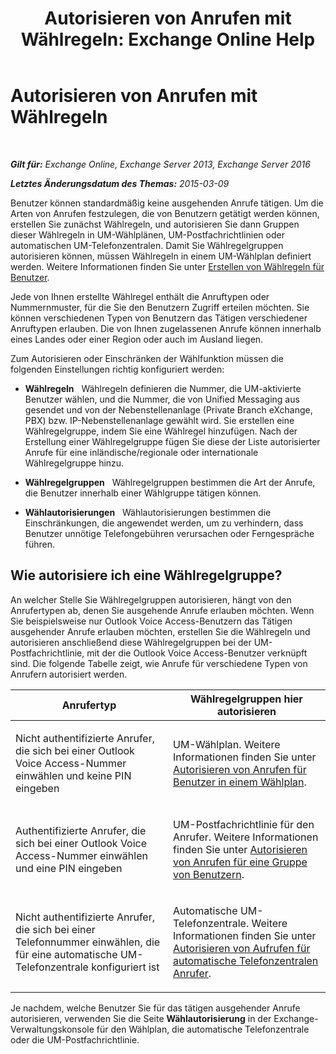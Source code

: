 ﻿---
title: 'Autorisieren von Anrufen mit Wählregeln: Exchange Online Help'
TOCTitle: Autorisieren von Anrufen mit Wählregeln
ms:assetid: 4c18bc07-f55c-42b7-81c1-729878aa93aa
ms:mtpsurl: https://technet.microsoft.com/de-de/library/JJ898499(v=EXCHG.150)
ms:contentKeyID: 51409292
ms.date: 05/23/2018
mtps_version: v=EXCHG.150
ms.translationtype: MT
---

# Autorisieren von Anrufen mit Wählregeln

 

_**Gilt für:** Exchange Online, Exchange Server 2013, Exchange Server 2016_

_**Letztes Änderungsdatum des Themas:** 2015-03-09_

Benutzer können standardmäßig keine ausgehenden Anrufe tätigen. Um die Arten von Anrufen festzulegen, die von Benutzern getätigt werden können, erstellen Sie zunächst Wählregeln, und autorisieren Sie dann Gruppen dieser Wählregeln in UM-Wählplänen, UM-Postfachrichtlinien oder automatischen UM-Telefonzentralen. Damit Sie Wählregelgruppen autorisieren können, müssen Wählregeln in einem UM-Wählplan definiert werden. Weitere Informationen finden Sie unter [Erstellen von Wählregeln für Benutzer](create-dialing-rules-for-users-exchange-2013-help.md).

Jede von Ihnen erstellte Wählregel enthält die Anruftypen oder Nummernmuster, für die Sie den Benutzern Zugriff erteilen möchten. Sie können verschiedenen Typen von Benutzern das Tätigen verschiedener Anruftypen erlauben. Die von Ihnen zugelassenen Anrufe können innerhalb eines Landes oder einer Region oder auch im Ausland liegen.

Zum Autorisieren oder Einschränken der Wählfunktion müssen die folgenden Einstellungen richtig konfiguriert werden:

  - **Wählregeln**   Wählregeln definieren die Nummer, die UM-aktivierte Benutzer wählen, und die Nummer, die von Unified Messaging aus gesendet und von der Nebenstellenanlage (Private Branch eXchange, PBX) bzw. IP-Nebenstellenanlage gewählt wird. Sie erstellen eine Wählregelgruppe, indem Sie eine Wählregel hinzufügen. Nach der Erstellung einer Wählregelgruppe fügen Sie diese der Liste autorisierter Anrufe für eine inländische/regionale oder internationale Wählregelgruppe hinzu.

  - **Wählregelgruppen**   Wählregelgruppen bestimmen die Art der Anrufe, die Benutzer innerhalb einer Wählgruppe tätigen können.

  - **Wählautorisierungen**   Wählautorisierungen bestimmen die Einschränkungen, die angewendet werden, um zu verhindern, dass Benutzer unnötige Telefongebühren verursachen oder Ferngespräche führen.

## Wie autorisiere ich eine Wählregelgruppe?

An welcher Stelle Sie Wählregelgruppen autorisieren, hängt von den Anrufertypen ab, denen Sie ausgehende Anrufe erlauben möchten. Wenn Sie beispielsweise nur Outlook Voice Access-Benutzern das Tätigen ausgehender Anrufe erlauben möchten, erstellen Sie die Wählregeln und autorisieren anschließend diese Wählregelgruppen bei der UM-Postfachrichtlinie, mit der die Outlook Voice Access-Benutzer verknüpft sind. Die folgende Tabelle zeigt, wie Anrufe für verschiedene Typen von Anrufern autorisiert werden.


<table>
<colgroup>
<col style="width: 50%" />
<col style="width: 50%" />
</colgroup>
<thead>
<tr class="header">
<th>Anrufertyp</th>
<th>Wählregelgruppen hier autorisieren</th>
</tr>
</thead>
<tbody>
<tr class="odd">
<td><p>Nicht authentifizierte Anrufer, die sich bei einer Outlook Voice Access-Nummer einwählen und keine PIN eingeben</p></td>
<td><p>UM-Wählplan. Weitere Informationen finden Sie unter <a href="authorize-calls-for-users-in-a-dial-plan-exchange-2013-help.md">Autorisieren von Anrufen für Benutzer in einem Wählplan</a>.</p></td>
</tr>
<tr class="even">
<td><p>Authentifizierte Anrufer, die sich bei einer Outlook Voice Access-Nummer einwählen und eine PIN eingeben</p></td>
<td><p>UM-Postfachrichtlinie für den Anrufer. Weitere Informationen finden Sie unter <a href="authorize-calls-for-a-group-of-users-exchange-2013-help.md">Autorisieren von Anrufen für eine Gruppe von Benutzern</a>.</p></td>
</tr>
<tr class="odd">
<td><p>Nicht authentifizierte Anrufer, die sich bei einer Telefonnummer einwählen, die für eine automatische UM-Telefonzentrale konfiguriert ist</p></td>
<td><p>Automatische UM-Telefonzentrale. Weitere Informationen finden Sie unter <a href="authorize-calls-for-auto-attendant-callers-exchange-2013-help.md">Autorisieren von Aufrufen für automatische Telefonzentralen Anrufer</a>.</p></td>
</tr>
</tbody>
</table>


Je nachdem, welche Benutzer Sie für das tätigen ausgehender Anrufe autorisieren, verwenden Sie die Seite **Wählautorisierung** in der Exchange-Verwaltungskonsole für den Wählplan, die automatische Telefonzentrale oder die UM-Postfachrichtlinie.

